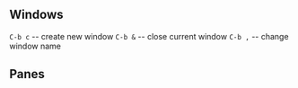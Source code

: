 ## Windows
`C-b c` -- create new window
`C-b &` -- close current window
`C-b ,` -- change window name


## Panes


